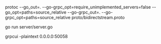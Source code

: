 protoc --go_out=. --go-grpc_opt=require_unimplemented_servers=false --go_opt=paths=source_relative --go-grpc_out=. --go-grpc_opt=paths=source_relative proto/bidirectstream.proto

go run server/server.go

grpcui -plaintext 0.0.0.0:50058